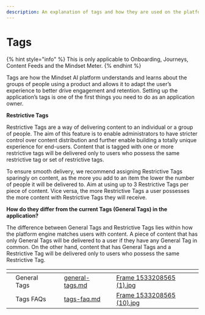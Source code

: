 ```yaml
---
description: An explanation of tags and how they are used on the platform
---
```


# Tags

{% hint style="info" %}
This is only applicable to Onboarding, Journeys, Content Feeds and the Mindset Meter.
{% endhint %}

Tags are how the Mindset AI platform understands and learns about the groups of people using a product and allows it to adapt the user’s experience to better drive engagement and retention. ​Setting up the application’s tags is one of the first things you need to do as an application owner.

**Restrictive Tags**

Restrictive Tags are a way of delivering content to an individual or a group of people. The aim of this feature is to enable administrators to have stricter control over content distribution and further enable building a totally unique experience for end-users. Content that is tagged with one or more restrictive tags will be delivered only to users who possess the same restrictive tag or set of restrictive tags.

To ensure smooth delivery, we recommend assigning Restrictive Tags sparingly on content, as the more you add to an item the lower the number of people it will be delivered to. Aim at using up to 3 Restrictive Tags per piece of content. Vice versa, the more Restrictive Tags a user possesses the more content with Restrictive Tags they will receive.

**How do they differ from the current Tags (General Tags) in the application?**&#x20;

The difference between General Tags and Restrictive Tags lies within how the platform engine matches users with content. A piece of content that has only General Tags will be delivered to a user if they have any General Tag in common. On the other hand, content that has General Tags and a Restrictive Tag will be delivered only to users who possess the same Restrictive Tag.



<table data-view="cards"><thead><tr><th></th><th></th><th></th><th data-hidden data-card-target data-type="content-ref"></th><th data-hidden data-card-cover data-type="files"></th></tr></thead><tbody><tr><td></td><td>General Tags</td><td></td><td><a href="general-tags.md">general-tags.md</a></td><td><a href="../../../.gitbook/assets/Frame 1533208565 (1).jpg">Frame 1533208565 (1).jpg</a></td></tr><tr><td></td><td>Tags FAQs</td><td></td><td><a href="tags-faq.md">tags-faq.md</a></td><td><a href="../../../.gitbook/assets/Frame 1533208565 (10).jpg">Frame 1533208565 (10).jpg</a></td></tr></tbody></table>



